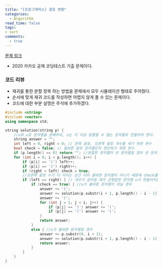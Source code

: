 ```yaml
---
title: "[프로그래머스] 괄호 변환"
categories:
  - Algorithm
read_time: false
tags:
- sort
comments:
  - true
---
```


[문제 링크](https://programmers.co.kr/learn/courses/30/lessons/60058)

* 2020 카카오 공채 코딩테스트 기출 문제이다.

### 코드 리뷰
* 재귀를 통한 분할 정복 하는 방법을 문제에서 모두 시뮬레이션 형태로 주어줬다.
* 순서에 맞게 재귀 코드를 작성하면 어렵지 않게 풀 수 있는 문제이다.
* 코드에 대한 부분 설명은 주석에 추가하겠다.

```cpp
#include <string>
#include <vector>
using namespace std;

string solution(string p) {
    //u와 v로 문자열을 분해하되, u는 더 이상 분할할 수 없는 문자열로 만들어야 한다.
	string answer = "";
	int left = 0, right = 0; // 왼쪽 괄호, 오른쪽 괄호 개수를 세기 위한 변수
	bool check = false; // 올바른 괄호 문자열인지 판단하기 위한 변수
	if (p.length() == 0) return ""; //분할한 문자열이 빈 문자열일 경우 빈 문자열 반환
	for (int i = 0; i < p.length(); i++) {
		if (p[i] == '(') left++;
		if (p[i] == ')') right++;
		if (right > left) check = true;
        //오른쪽 괄호 수가 더 커지는 순간 이미 올바른 문자열이 아니기 때문에 check를 해준다
		if (left == right) { // 개수가 같아질 때가 균형잡힌 문자열 u가 만들어지는 순간
			if (check == true) { //u가 올바른 문자열이 아닐 경우
				answer += '(';
				answer += solution(p.substr(i + 1, p.length() - i - 1));
				answer += ')';
				for (int j = 1; j < i; j++) {
					if (p[j] == ')') answer += '(';
					if (p[j] == '(') answer += ')';
				}
				return answer;
			}
			else { //u가 올바른 문자열일 경우
				answer += p.substr(0, i + 1);
				answer += solution(p.substr(i + 1, p.length() - i - 1));
				return answer;
			}
		}
	}
}
```
